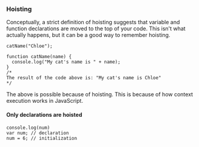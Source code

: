 ### Hoisting

Conceptually, a strict definition of hoisting suggests that variable and function declarations are moved to the top of your code. This isn't what actually happens, but it can be a good way to remember hoisting.

```
catName("Chloe");

function catName(name) {
  console.log("My cat's name is " + name);
}
/*
The result of the code above is: "My cat's name is Chloe"
*/
```

The above is possible because of hoisting. This is because of how context execution works in JavaScript.

#### Only declarations are hoisted

```
console.log(num)
var num; // declaration
num = 6; // initialization
```
